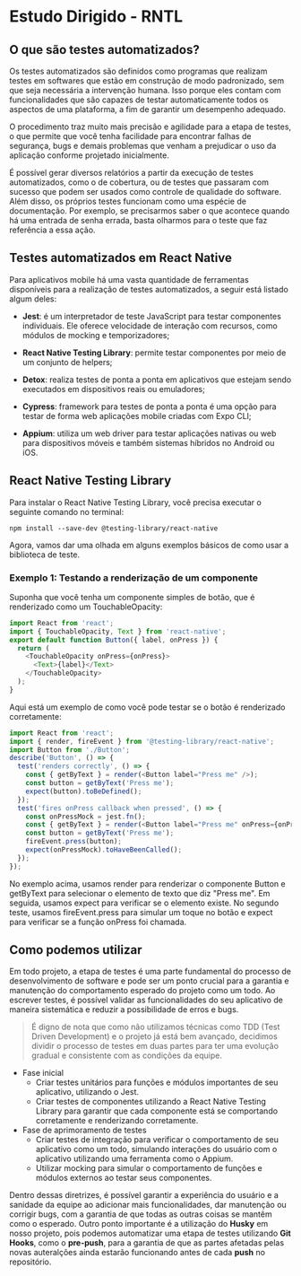 # Estudo Dirigido - RNTL

## O que são testes automatizados?

Os testes automatizados são definidos como programas que realizam testes em softwares que estão em construção de modo padronizado, sem que seja necessária a intervenção humana. Isso porque eles contam com funcionalidades que são capazes de testar automaticamente todos os aspectos de uma plataforma, a fim de garantir um desempenho adequado.

O procedimento traz muito mais precisão e agilidade para a etapa de testes, o que permite que você tenha facilidade para encontrar falhas de segurança, bugs e demais problemas que venham a prejudicar o uso da aplicação conforme projetado inicialmente.

É possível gerar diversos relatórios a partir da execução de testes automatizados, como o de cobertura, ou de testes que passaram com sucesso que podem ser usados como controle de qualidade do software. Além disso, os próprios testes funcionam como uma espécie de documentação. Por exemplo, se precisarmos saber o que acontece quando há uma entrada de senha errada, basta olharmos para o teste que faz referência a essa ação.

## Testes automatizados em React Native

Para aplicativos mobile há uma vasta quantidade de ferramentas disponíveis para a realização de testes automatizados, a seguir está listado algum deles: 

* **Jest**: é um interpretador de teste JavaScript para testar componentes individuais. Ele oferece velocidade de interação com recursos, como módulos de mocking e temporizadores;

* **React Native Testing Library**: permite testar componentes por meio de um conjunto de helpers;

* **Detox**: realiza testes de ponta a ponta em aplicativos que estejam sendo executados em dispositivos reais ou emuladores;

* **Cypress**: framework para testes de ponta a ponta é uma opção para testar de forma web aplicações mobile criadas com Expo CLI;

* **Appium**: utiliza um web driver para testar aplicações nativas ou web para dispositivos móveis e também sistemas híbridos no Android ou iOS.

## React Native Testing Library

Para instalar o React Native Testing Library, você precisa executar o seguinte comando no terminal:

```
npm install --save-dev @testing-library/react-native
```

Agora, vamos dar uma olhada em alguns exemplos básicos de como usar a biblioteca de teste.

### Exemplo 1: Testando a renderização de um componente

Suponha que você tenha um componente simples de botão, que é renderizado como um TouchableOpacity:

```typescript
import React from 'react';
import { TouchableOpacity, Text } from 'react-native';
export default function Button({ label, onPress }) {
  return (
    <TouchableOpacity onPress={onPress}>
      <Text>{label}</Text>
    </TouchableOpacity>
  );
}
```

Aqui está um exemplo de como você pode testar se o botão é renderizado corretamente:

```typescript
import React from 'react';
import { render, fireEvent } from '@testing-library/react-native';
import Button from './Button';
describe('Button', () => {
  test('renders correctly', () => {
    const { getByText } = render(<Button label="Press me" />);
    const button = getByText('Press me');
    expect(button).toBeDefined();
  });
  test('fires onPress callback when pressed', () => {
    const onPressMock = jest.fn();
    const { getByText } = render(<Button label="Press me" onPress={onPressMock} />);
    const button = getByText('Press me');
    fireEvent.press(button);
    expect(onPressMock).toHaveBeenCalled();
  });
});
```

No exemplo acima, usamos render para renderizar o componente Button e getByText para selecionar o elemento de texto que diz "Press me". Em seguida, usamos expect para verificar se o elemento existe. No segundo teste, usamos fireEvent.press para simular um toque no botão e expect para verificar se a função onPress foi chamada.

## Como podemos utilizar
Em todo projeto, a etapa de testes é uma parte fundamental do processo de desenvolvimento de software e pode ser um ponto crucial para a garantia e manutenção do comportamento esperado do projeto como um todo. Ao escrever testes, é possível validar as funcionalidades do seu aplicativo de maneira sistemática e reduzir a possibilidade de erros e bugs.

> É digno de nota que como não utilizamos técnicas como TDD (Test Driven Development) e o projeto já está bem avançado, decidimos dividir o processo de testes em duas partes para ter uma evolução gradual e consistente com as condições da equipe.

* Fase inicial
  * Criar testes unitários para funções e módulos importantes de seu aplicativo, utilizando o Jest.
  * Criar testes de componentes utilizando a React Native Testing Library para garantir que cada componente está se comportando corretamente e renderizando corretamente.
* Fase de aprimoramento de testes
  * Criar testes de integração para verificar o comportamento de seu aplicativo como um todo, simulando interações do usuário com o aplicativo utilizando uma ferramenta como o Appium.
  * Utilizar mocking para simular o comportamento de funções e módulos externos ao testar seus componentes.

Dentro dessas diretrizes, é possível garantir a experiência do usuário e a sanidade da equipe ao adicionar mais funcionalidades, dar manutenção ou corrigir bugs, com a garantia de que todas as outras coisas se mantêm como o esperado. Outro ponto importante é a utilização do **Husky** em nosso projeto, pois podemos automatizar uma etapa de testes utilizando **Git Hooks**, como o **pre-push**, para a garantia de que as partes afetadas pelas novas auteralções ainda estarão funcionando antes de cada **push** no repositório.